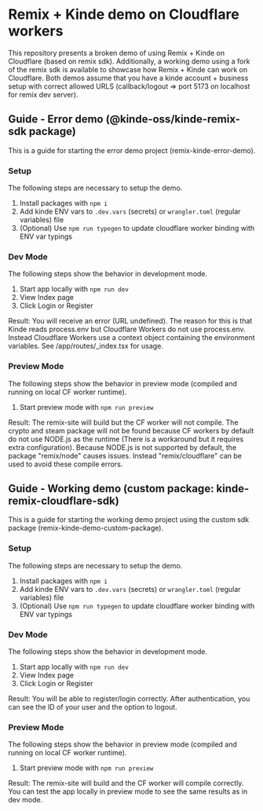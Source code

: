 # Remix + Kinde demo on Cloudflare workers

This repository presents a broken demo of using Remix + Kinde on Cloudflare (based on remix sdk).
Additionally, a working demo using a fork of the remix sdk is available to showcase how Remix + Kinde can work on Cloudflare.
Both demos assume that you have a kinde account + business setup with correct allowed URLS (callback/logout => port 5173 on localhost for remix dev server).

## Guide - Error demo (@kinde-oss/kinde-remix-sdk package)

This is a guide for starting the error demo project (remix-kinde-error-demo).

### Setup

The following steps are necessary to setup the demo.

1. Install packages with `npm i`
2. Add kinde ENV vars to `.dev.vars` (secrets) or `wrangler.toml` (regular variables) file
3. (Optional) Use `npm run typegen` to update cloudflare worker binding with ENV var typings

### Dev Mode

The following steps show the behavior in development mode.

1. Start app locally with `npm run dev`
2. View Index page
3. Click Login or Register

Result:
You will receive an error (URL undefined).
The reason for this is that Kinde reads process.env but Cloudflare Workers do not use process.env.
Instead Cloudflare Workers use a context object containing the environment variables.
See /app/routes/\_index.tsx for usage.

### Preview Mode

The following steps show the behavior in preview mode (compiled and running on local CF worker runtime).

1. Start preview mode with `npm run preview`

Result:
The remix-site will build but the CF worker will not compile.
The crypto and steam package will not be found because CF workers by default do not use NODE.js as the runtime (There is a workaround but it requires extra configuration).
Because NODE.js is not supported by default, the package "remix/node" causes issues.
Instead "remix/cloudflare" can be used to avoid these compile errors.

## Guide - Working demo (custom package: kinde-remix-cloudflare-sdk)

This is a guide for starting the working demo project using the custom sdk package (remix-kinde-demo-custom-package).

### Setup

The following steps are necessary to setup the demo.

1. Install packages with `npm i`
2. Add kinde ENV vars to `.dev.vars` (secrets) or `wrangler.toml` (regular variables) file
3. (Optional) Use `npm run typegen` to update cloudflare worker binding with ENV var typings

### Dev Mode

The following steps show the behavior in development mode.

1. Start app locally with `npm run dev`
2. View Index page
3. Click Login or Register

Result:
You will be able to register/login correctly.
After authentication, you can see the ID of your user and the option to logout.

### Preview Mode

The following steps show the behavior in preview mode (compiled and running on local CF worker runtime).

1. Start preview mode with `npm run preview`

Result:
The remix-site will build and the CF worker will compile correctly.
You can test the app locally in preview mode to see the same results as in dev mode.
